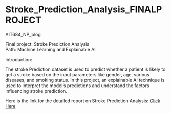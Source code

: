 # Stroke_Prediction_Analysis_FINALPROJECT
AIT684_NP_blog

Final project: Stroke Prediction Analysis  
Path: Machine Learning and Explainable AI

Introduction:

The stroke Prediction dataset is used to predict whether a patient is likely to get a stroke based on the input parameters like gender, age, various diseases, and smoking status. In this project, an explainable AI technique is used to interpret the model’s predictions and understand the factors influencing stroke prediction.

Here is the link for the detailed report on Stroke Prediction Analysis: [Click Here](https://medium.com/@gujjapooja7/stroke-prediction-analysis-b8553a24e2c1)
